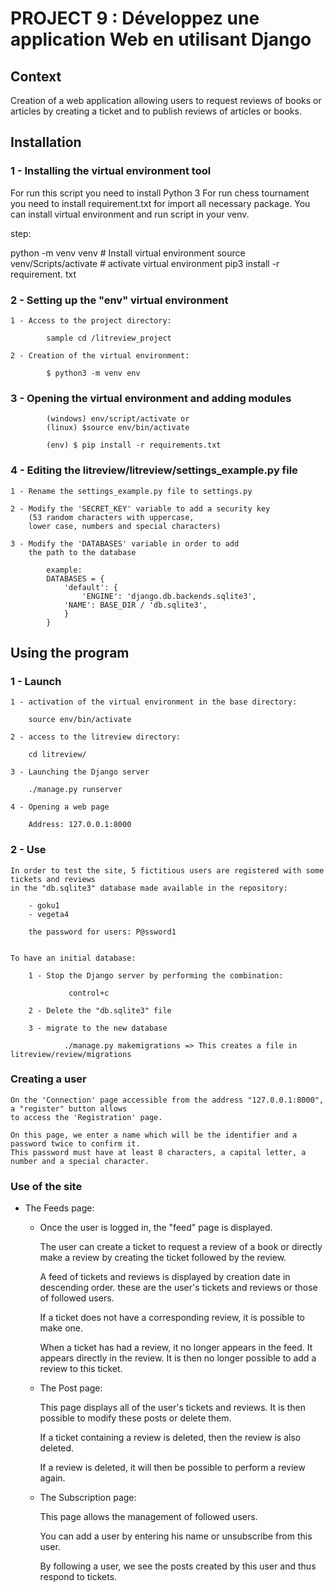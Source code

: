 # PROJECT 9 : Développez une application Web en utilisant Django


## Context

Creation of a web application allowing users to request reviews of books or articles by creating a ticket and to publish reviews of articles or books.

## Installation


### 1 - Installing the virtual environment tool
    
For run this script you need to install Python 3 For run chess tournament you need to install requirement.txt for import all necessary package. You can install virtual environment and run script in your venv.

step:

python -m venv venv # Install virtual environment
source venv/Scripts/activate # activate virtual environment
pip3 install -r requirement. txt


### 2 - Setting up the "env" virtual environment


    1 - Access to the project directory:
            
            sample cd /litreview_project

    2 - Creation of the virtual environment:
            
            $ python3 -m venv env


### 3 - Opening the virtual environment and adding modules

            (windows) env/script/activate or
            (linux) $source env/bin/activate
            
            (env) $ pip install -r requirements.txt
            

### 4 - Editing the litreview/litreview/settings_example.py file

    1 - Rename the settings_example.py file to settings.py

    2 - Modify the 'SECRET_KEY' variable to add a security key
        (53 random characters with uppercase,
        lower case, numbers and special characters)

    3 - Modify the 'DATABASES' variable in order to add
        the path to the database

            example:
            DATABASES = {
                'default': {
                    'ENGINE': 'django.db.backends.sqlite3',
                'NAME': BASE_DIR / 'db.sqlite3',
                }
            }

## Using the program


### 1 - Launch

    1 - activation of the virtual environment in the base directory:

        source env/bin/activate

    2 - access to the litreview directory:

        cd litreview/

    3 - Launching the Django server

        ./manage.py runserver

    4 - Opening a web page
    
        Address: 127.0.0.1:8000

### 2 - Use

    In order to test the site, 5 fictitious users are registered with some tickets and reviews
    in the "db.sqlite3" database made available in the repository:

        - goku1
        - vegeta4

        the password for users: P@ssword1


    To have an initial database:

        1 - Stop the Django server by performing the combination:
                
                 control+c

        2 - Delete the "db.sqlite3" file

        3 - migrate to the new database

                ./manage.py makemigrations => This creates a file in litreview/review/migrations
              
### Creating a user

    On the 'Connection' page accessible from the address "127.0.0.1:8000", a "register" button allows
    to access the 'Registration' page.

    On this page, we enter a name which will be the identifier and a password twice to confirm it.
    This password must have at least 8 characters, a capital letter, a number and a special character.

###  Use of the site

- The Feeds page:

    -   Once the user is logged in, the "feed" page is displayed.

        The user can create a ticket to request a review of a book or
        directly make a review by creating the ticket followed by the review.

        A feed of tickets and reviews is displayed by creation date in descending order.
        these are the user's tickets and reviews or those of followed users.

        If a ticket does not have a corresponding review, it is possible to make one.

        When a ticket has had a review, it no longer appears in the feed. It appears directly in the review.
        It is then no longer possible to add a review to this ticket.


    - The Post page:

        This page displays all of the user's tickets and reviews.
        It is then possible to modify these posts or delete them.

        If a ticket containing a review is deleted, then the review is also deleted.

        If a review is deleted, it will then be possible to perform a review again.


    - The Subscription page:

        This page allows the management of followed users.

        You can add a user by entering his name or unsubscribe from this user.

        By following a user, we see the posts created by this user and thus respond to tickets.
